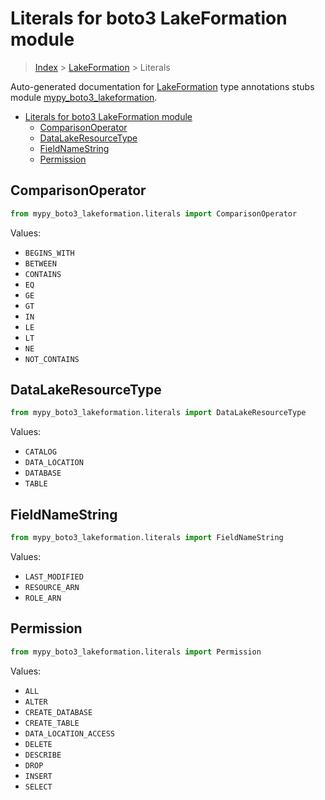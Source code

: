 # Literals for boto3 LakeFormation module

> [Index](../index.md) > [LakeFormation](./index.md) > Literals

Auto-generated documentation for [LakeFormation](https://boto3.amazonaws.com/v1/documentation/api/latest/reference/services/lakeformation.html#LakeFormation)
type annotations stubs module [mypy_boto3_lakeformation](https://pypi.org/project/mypy-boto3-lakeformation/).

- [Literals for boto3 LakeFormation module](#literals-for-boto3-lakeformation-module)
  - [ComparisonOperator](#comparisonoperator)
  - [DataLakeResourceType](#datalakeresourcetype)
  - [FieldNameString](#fieldnamestring)
  - [Permission](#permission)

## ComparisonOperator

```python
from mypy_boto3_lakeformation.literals import ComparisonOperator
```

Values:

- `BEGINS_WITH`
- `BETWEEN`
- `CONTAINS`
- `EQ`
- `GE`
- `GT`
- `IN`
- `LE`
- `LT`
- `NE`
- `NOT_CONTAINS`

## DataLakeResourceType

```python
from mypy_boto3_lakeformation.literals import DataLakeResourceType
```

Values:

- `CATALOG`
- `DATA_LOCATION`
- `DATABASE`
- `TABLE`

## FieldNameString

```python
from mypy_boto3_lakeformation.literals import FieldNameString
```

Values:

- `LAST_MODIFIED`
- `RESOURCE_ARN`
- `ROLE_ARN`

## Permission

```python
from mypy_boto3_lakeformation.literals import Permission
```

Values:

- `ALL`
- `ALTER`
- `CREATE_DATABASE`
- `CREATE_TABLE`
- `DATA_LOCATION_ACCESS`
- `DELETE`
- `DESCRIBE`
- `DROP`
- `INSERT`
- `SELECT`
